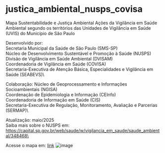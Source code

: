 # justica_ambiental_nusps_covisa
Mapa Sustentabilidade e Justiça Ambiental
Ações da Vigilância em Saúde Ambiental segundo os territórios das Unidades de Vigilância em Saúde (UVIS) do Município de São Paulo

Desenvolvido por:\
Secretaria Municipal da Saúde de São Paulo (SMS-SP)\
Núcleo de Desenvolvimento Sustentável e Promoção à Saúde (NUSPS)\
Divisão de Vigilância em Saúde Ambiental (DVISAM)\
Coordenadoria de Vigilância em Saúde (COVISA)\
Secretaria-Executiva de Atenção Básica, Especialidades e Vigilância em Saúde (SEABEVS)\

Colaboração:
Núcleo de Geoprocessamento e Informações Socioambientais (NGISA)\
Coordenação de Epidemiologia e Informação (CEInfo)\
Coordenadoria de Informação em Saúde (CIS)\
Secretaria-Executiva de Regulação, Monitoramento, Avaliação e Parcerias (SERMAP)\

Atualização: maio/2025\
Saiba mais sobre o NUSPS em: https://capital.sp.gov.br/web/saude/w/vigilancia_em_saude/saude_ambiental/348468\

Acesse o mapa em: [link](https://www.google.com/maps/d/u/1/viewer?mid=1pYvTcA8tGN9b48RSmX96EGLCxQg9h_I&ll=-23.682761206373563%2C-46.59567599999999&z=11)
![image](https://github.com/user-attachments/assets/df858637-6583-4002-be0e-110414c67ecf)






